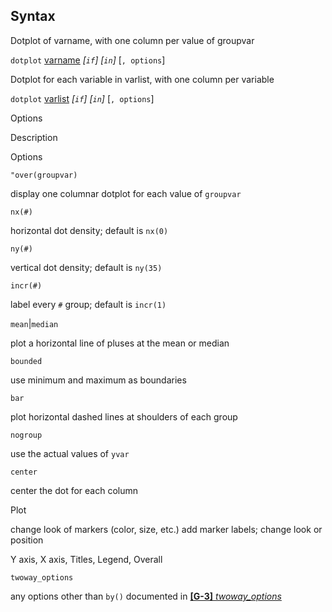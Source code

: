 ## Syntax

Dotplot of varname, with one column per value of groupvar

`dotplot`
[varname](http://www.stata.com/help.cgi?varname)
_\[`if`\] \[`in`\]_ \[`, options`\]

Dotplot for each variable in varlist, with one column per variable

`dotplot`
[varlist](http://www.stata.com/help.cgi?varlist)
_\[`if`\] \[`in`\]_ \[`, options`\]

Options

Description

Options

`"over(groupvar)`

display one columnar dotplot for each value of `groupvar`

`nx(#)`

horizontal dot density; default is `nx(0)`

`ny(#)`

vertical dot density; default is `ny(35)`

`incr(#)`

label every `#` group; default is `incr(1)`

`mean`\|`median`

plot a horizontal line of pluses at the mean or median

`bounded`

use minimum and maximum as boundaries

`bar`

plot horizontal dashed lines at shoulders of each group

`nogroup`

use the actual values of `yvar`

`center`

center the dot for each column

Plot

change look of markers (color, size, etc.) add marker labels; change
look or position

Y axis, X axis, Titles, Legend, Overall

`twoway_options`

any options other than `by()` documented in
[<strong>[G-3]</strong> <em>twoway_options</em>](http://www.stata.com/help.cgi?twoway_options)
